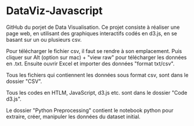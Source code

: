 # DataViz-Javascript
GitHub du porjet de Data Visualisation. Ce projet consiste à réaliser une page web, en utilisant des graphiques interactifs codés en d3.js, en se basant sur un ou plusieurs csv.


Pour télécharger le fichier csv, il faut se rendre à son emplacement. Puis cliquer sur Alt (option sur mac) + "view raw" pour télécharger les données en .txt.
Ensuite ouvrir Excel et importer des données "format txt/csv". 

Tous les fichiers qui contiennent les données sous format csv, sont dans le dossier "CSV". 

Tous les codes en HTLM, JavaScript, d3.js etc. sont dans le dossier "Code d3.js".

Le dossier "Python Preprocessing" contient le notebook python pour extraire, créer, manipuler les données du dataset initial. 
